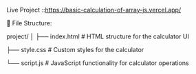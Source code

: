 Live Project ::https://basic-calculation-of-array-js.vercel.app/

📁 File Structure:

project/
│
├── index.html          # HTML structure for the calculator UI

├── style.css          # Custom styles for the calculator

└── script.js          # JavaScript functionality for calculator operations
